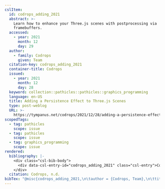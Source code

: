 ```yaml
---
cslItem:
  id: codrops_adding_2021
  abstract: >-
    Learn how to enhance your Three.js scenes with postprocessing via
    framebuffers.
  accessed:
    - year: 2021
      month: 12
      day: 29
  author:
    - family: Codrops
      given: Team
  citation-key: codrops_adding_2021
  container-title: Codrops
  issued:
    - year: 2021
      month: 12
      day: 28
  keyword: collection::pathicles::pathicles::graphics_programming
  language: en-US
  title: Adding a Persistence Effect to Three.js Scenes
  type: post-weblog
  URL: >-
    https://tympanus.net/codrops/2021/12/28/adding-a-persistence-effect-to-three-js-scenes/
scopedTags:
  - tag: pathicles
    scope: issue
  - tag: pathicles
    scope: issue
  - tag: graphics_programming
    scope: issue
rendered:
  bibliography: |-
    <div class="csl-bib-body">
      <div data-csl-entry-id="codrops_adding_2021" class="csl-entry">Codrops, T. n.d.. Adding a Persistence Effect to Three.js Scenes. <i>Codrops</i>. https://tympanus.net/codrops/2021/12/28/adding-a-persistence-effect-to-three-js-scenes/</div>
    </div>
  citation: Codrops, n.d.
bibTex: "@misc{codrops_adding_2021,\n\tauthor = {Codrops, Team},\n\ttitle = {Adding a {Persistence} {Effect} to {Three}.js {Scenes}},\n\thowpublished = {https://tympanus.net/codrops/2021/12/28/adding-a-persistence-effect-to-three-js-scenes/},\n}\n\n"
---
```

